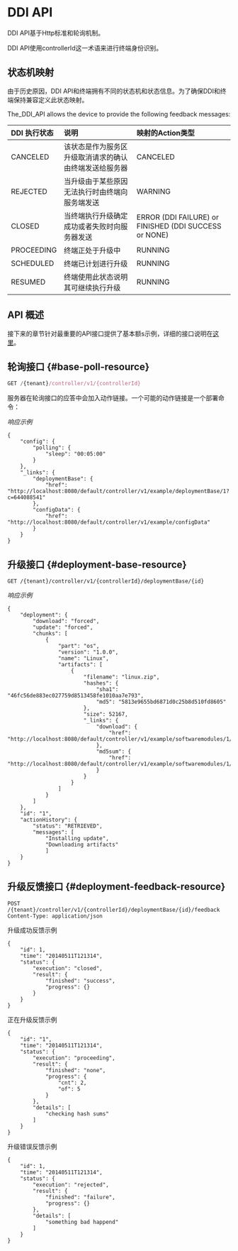 # DDI API

DDI API基于Http标准和轮询机制。

DDI API使用controllerId这一术语来进行终端身份识别。

## 状态机映射

由于历史原因，DDI API和终端拥有不同的状态机和状态信息。为了确保DDI和终端保持兼容定义此状态映射。

The_DDI_API allows the device to provide the following feedback messages:

| DDI 执行状态 | 说明 | 映射的Action类型 |
| :--- | :--- | :--- |
| CANCELED | 该状态是作为服务区升级取消请求的确认由终端发送给服务器 | CANCELED |
| REJECTED | 当升级由于某些原因无法执行时由终端向服务端发送 | WARNING |
| CLOSED | 当终端执行升级确定成功或者失败时向服务器发送 | ERROR \(DDI FAILURE\) or FINISHED \(DDI SUCCESS or NONE\) |
| PROCEEDING | 终端正处于升级中 | RUNNING |
| SCHEDULED | 终端已计划进行升级 | RUNNING |
| RESUMED | 终端使用此状态说明其可继续执行升级 | RUNNING |

## API 概述

接下来的章节针对最重要的API接口提供了基本额s示例，详细的接口说明在[这里](https://docs.bosch-iot-rollouts.com/documentation/rest-api/rootcontroller-api-guide.html)。

## 轮询接口 {#base-poll-resource}

```js
GET /{tenant}/controller/v1/{controllerId}

```

服务器在轮询接口的应答中会加入动作链接。一个可能的动作链接是一个部署命令：

_响应示例_

```
{
    "config": {
        "polling": {
            "sleep": "00:05:00"
        }
    },
    "_links": {
        "deploymentBase": {
            "href": "http://localhost:8080/default/controller/v1/example/deploymentBase/1?c=644088541"
        },
        "configData": {
            "href": "http://localhost:8080/default/controller/v1/example/configData"
        }
    }
}

```

## 升级接口 {#deployment-base-resource}

```
GET /{tenant}/controller/v1/{controllerId}/deploymentBase/{id}

```

_响应示例_

```
{
    "deployment": {
        "download": "forced",
        "update": "forced",
        "chunks": [
            {
                "part": "os",
                "version": "1.0.0",
                "name": "Linux",
                "artifacts": [
                    {
                        "filename": "linux.zip",
                        "hashes": {
                            "sha1": "46fc56de883ec027759d8513458fe1010aa7e793",
                            "md5": "5813e9655bd6871d0c25b8d510fd8605"
                        },
                        "size": 52167,
                        "_links": {
                            "download": {
                                "href": "http://localhost:8080/default/controller/v1/example/softwaremodules/1/artifacts/linux.zip"
                            },
                            "md5sum": {
                                "href": "http://localhost:8080/default/controller/v1/example/softwaremodules/1/artifacts/linux.zip.MD5SUM"
                            }
                        }
                    }
                ]
            }
        ]
    },
    "id": "1",
    "actionHistory": {
        "status": "RETRIEVED",
        "messages": [
            "Installing update",
            "Downloading artifacts"
            ]
    }
}

```

## 升级反馈接口 {#deployment-feedback-resource}

```
POST /{tenant}/controller/v1/{controllerId}/deploymentBase/{id}/feedback
Content-Type: application/json

```

升级成功反馈示例

```
{
    "id": 1,
    "time": "20140511T121314",
    "status": {
        "execution": "closed",
        "result": {
            "finished": "success",
            "progress": {}
        }
    }
}

```

正在升级反馈示例

```
{
    "id": "1",
    "time": "20140511T121314",
    "status": {
        "execution": "proceeding",
        "result": {
            "finished": "none",
            "progress": {
                "cnt": 2,
                "of": 5
            }
        },
        "details": [
            "checking hash sums"
        ]
    }
}

```

升级错误反馈示例

```
{
    "id": 1,
    "time": "20140511T121314",
    "status": {
        "execution": "rejected",
        "result": {
            "finished": "failure",
            "progress": {}
        },
        "details": [
            "something bad happend"
        ]
    }
}
```



